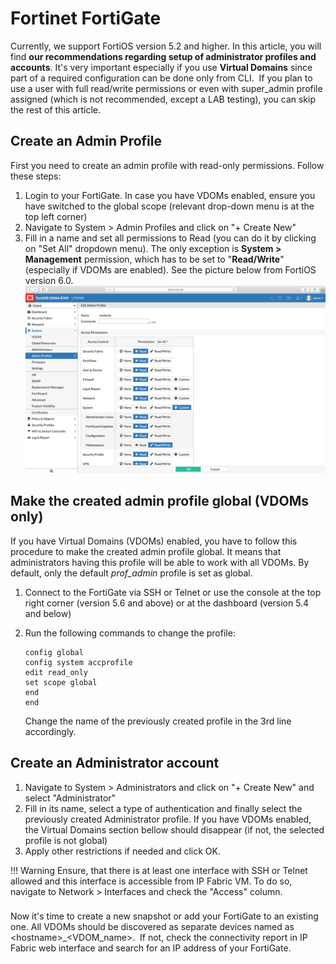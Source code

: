 # Fortinet FortiGate

Currently, we support FortiOS version 5.2 and higher. In this article, you will find **our recommendations regarding setup of administrator profiles and accounts**. It's very important especially if you use **Virtual Domains** since part of a required configuration can be done only from CLI.  If you plan to use a user with full read/write permissions or even with super_admin profile assigned (which is not recommended, except a LAB testing), you can skip the rest of this article.

## Create an Admin Profile

First you need to create an admin profile with read-only permissions.
Follow these steps:

1.  Login to your FortiGate. In case you have VDOMs enabled, ensure you have switched to the global scope (relevant drop-down menu is at the top left corner)
2.  Navigate to System > Admin Profiles and click on "+ Create New"
3.  Fill in a name and set all permissions to Read (you can do it by clicking on "Set All" dropdown menu). The only exception is **System > Management** permission, which has to be set to "**Read/Write**" (especially if VDOMs are enabled). See the picture below from FortiOS version 6.0.  
    ![Admin Profile](admin_profile.png "Admin Profile")

## Make the created admin profile global (VDOMs only)

If you have Virtual Domains (VDOMs) enabled, you have to follow this procedure to make the created admin profile global. It means that administrators having this profile will be able to work with all VDOMs. By default, only the default *prof_admin* profile is set as global.

1.  Connect to the FortiGate via SSH or Telnet or use the console at the top right corner (version 5.6 and above) or at the dashboard (version 5.4 and below)

2.  Run the following commands to change the profile: 

    <div class="preformatted panel" style="border-width: 1px;">

    <div class="preformattedContent panelContent">

        config global
        config system accprofile
        edit read_only
        set scope global
        end
        end

    </div>

    </div>

    Change the name of the previously created profile in the 3rd line accordingly.

## Create an Administrator account

1.  Navigate to System > Administrators and click on "+ Create New" and select "Administrator"
2.  Fill in its name, select a type of authentication and finally select the previously created Administrator profile. If you have VDOMs enabled, the Virtual Domains section bellow should disappear (if not, the selected profile is not global)
3.  Apply other restrictions if needed and click OK.

!!! Warning Ensure, that there is at least one interface with SSH or Telnet allowed and this interface is accessible from IP Fabric VM. To do so, navigate to Network \> Interfaces and check the "Access" column.
###

Now it's time to create a new snapshot or add your FortiGate to an existing one. All VDOMs should be discovered as separate devices named as \<hostname>\_\<VDOM_name>.  If not, check the connectivity report in IP Fabric web interface and search for an IP address of your FortiGate.